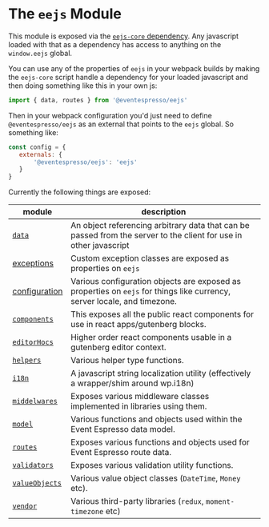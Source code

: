 # The `eejs` Module

This module is exposed via the [`eejs-core` dependency](eejs-core-dependency.md).  Any javascript loaded with that as a dependency has access to anything on the `window.eejs` global.

You can use any of the properties of `eejs` in your webpack builds by making the `eejs-core` script handle a dependency for your loaded javascript and then doing something like this in your own js:

```js
import { data, routes } from '@eventespresso/eejs'
```

Then in your webpack configuration you'd just need to define `@eventespresso/eejs` as an external that points to the `eejs` global.  So something like:

```js
const config = {
   externals: {
       '@eventespresso/eejs': 'eejs'
   }
}
```

Currently the following things are exposed:

| module                                                     |                                                            description                                                                                                             |
| -----------------------------------------------------------| -----------------------------------------------------------------------------------------------------------------------------------------------------------------------------------|
| [`data`](./data.md)                                        |                                                            An object referencing arbitrary data that can be passed from the server to the client for use in other javascript       |
| [exceptions](./exceptions.md)                              |                                                            Custom exception classes are exposed as properties on `eejs`                                                            |
| [configuration](./configuration.md)                        |                                                            Various configuration objects are exposed as properties on `eejs` for things like currency, server locale, and timezone.|
| [`components`](../components/README.md)                    |                                                            This exposes all the public react components for use in react apps/gutenberg blocks.                                    |
| [`editorHocs`](../editor-higher-order-components/README.md)|                                                            Higher order react components usable in a gutenberg editor context.                                                     |
| [`helpers`](./helpers.md)                                  |                                                            Various helper type functions.                                                                                          |
| [`i18n`](./i18n.md)                                        |                                                            A javascript string localization utility (effectively a wrapper/shim around wp.i18n)                                    |
| [`middelwares`](./middlewares/README.md)                          |                                                            Exposes various middleware classes implemented in libraries using them.                                                 |
| [`model`](./model.md)                                      |                                                            Various functions and objects used within the Event Espresso data model.
| [`routes`](./routes.md)                                                           |         Exposes various functions and objects used for Event Espresso route data.                                                                                                                                                                           |
| [`validators`](./validators.md)                                                           |           Exposes various validation utility functions.                                                                                                                                                                         |
| [`valueObjects`](../value-objects/README.md) | Various value object classes (`DateTime`, `Money` etc). |
| [`vendor`](./vendor.md)                                                           | Various third-party libraries (`redux`, `moment-timezone` etc)                                                                                                                                                                                    |